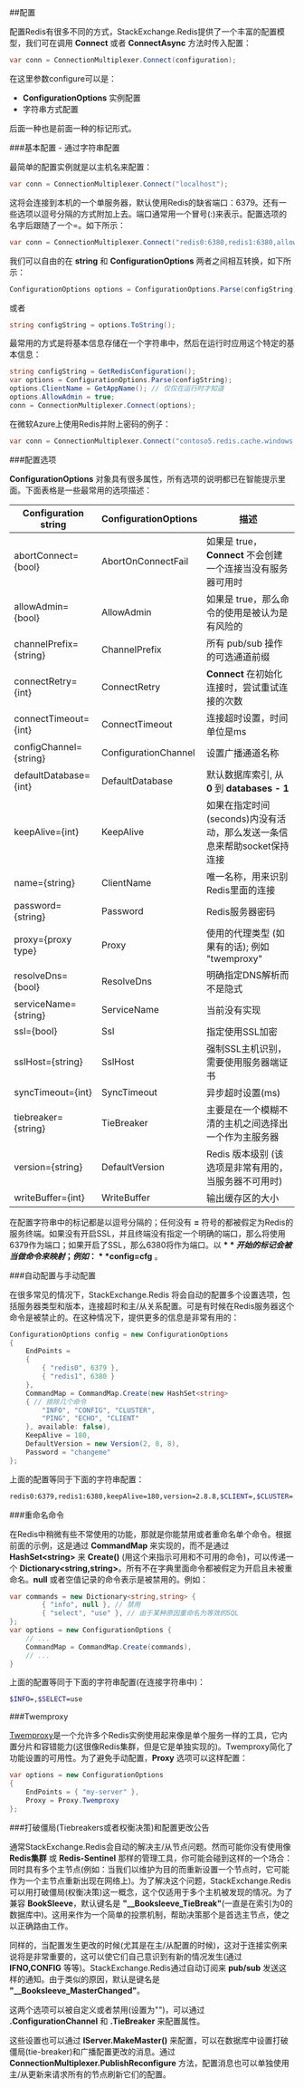 ##配置

配置Redis有很多不同的方式，StackExchange.Redis提供了一个丰富的配置模型，我们可在调用 **Connect** 或者 **ConnectAsync** 方法时传入配置：

```csharp
var conn = ConnectionMultiplexer.Connect(configuration);
```

在这里参数configure可以是：

* **ConfigurationOptions** 实例配置
* 字符串方式配置

后面一种也是前面一种的标记形式。

###基本配置 - 通过字符串配置

最简单的配置实例就是以主机名来配置：

```csharp
var conn = ConnectionMultiplexer.Connect("localhost");
```

这将会连接到本机的一个单服务器，默认使用Redis的缺省端口：6379。还有一些选项以逗号分隔的方式附加上去。端口通常用一个冒号(:)来表示。配置选项的名字后跟随了一个=。如下所示：

```csharp
var conn = ConnectionMultiplexer.Connect("redis0:6380,redis1:6380,allowAdmin=true");
```

我们可以自由的在 **string** 和 **ConfigurationOptions** 两者之间相互转换，如下所示：

```csharp
ConfigurationOptions options = ConfigurationOptions.Parse(configString);
```

或者

```csharp
string configString = options.ToString();
```

最常用的方式是将基本信息存储在一个字符串中，然后在运行时应用这个特定的基本信息：

```csharp
string configString = GetRedisConfiguration();
var options = ConfigurationOptions.Parse(configString);
options.ClientName = GetAppName(); // 仅仅在运行时才知道
options.AllowAdmin = true;
conn = ConnectionMultiplexer.Connect(options);
```

在微软Azure上使用Redis并附上密码的例子：

```csharp
var conn = ConnectionMultiplexer.Connect("contoso5.redis.cache.windows.net,ssl=true,password=...");
```

###配置选项

**ConfigurationOptions** 对象具有很多属性，所有选项的说明都已在智能提示里面。下面表格是一些最常用的选项描述：

| Configuration string          | ConfigurationOptions   | 描述                                                                            |
| ----------------------------  | ---------------------- | ------------------------------------------------------------------------------- |
| abortConnect={bool}           | AbortOnConnectFail     | 如果是 true，**Connect** 不会创建一个连接当没有服务器可用时                     |
| allowAdmin={bool}             | AllowAdmin             | 如果是 true，那么命令的使用是被认为是有风险的                                   |
| channelPrefix={string}        | ChannelPrefix          | 所有 pub/sub 操作的可选通道前缀                                                 |
| connectRetry={int}            | ConnectRetry           | **Connect** 在初始化连接时，尝试重试连接的次数                                  |
| connectTimeout={int}          | ConnectTimeout         | 连接超时设置，时间单位是ms                                                      |
| configChannel={string}        | ConfigurationChannel   | 设置广播通道名称                                                                |
| defaultDatabase={int}         | DefaultDatabase        | 默认数据库索引, 从 **0** 到 **databases - 1**                                   |
| keepAlive={int}               | KeepAlive              | 如果在指定时间(seconds)内没有活动，那么发送一条信息来帮助socket保持连接         |
| name={string}                 | ClientName             | 唯一名称，用来识别Redis里面的连接                                               |
| password={string}             | Password               | Redis服务器密码                                                                 |
| proxy={proxy type}            | Proxy                  | 使用的代理类型 (如果有的话); 例如 "twemproxy"                                   |
| resolveDns={bool}             | ResolveDns             | 明确指定DNS解析而不是隐式                                                       |
| serviceName={string}          | ServiceName            | 当前没有实现                                                                    |
| ssl={bool}                    | Ssl                    | 指定使用SSL加密                                                                 |
| sslHost={string}              | SslHost                | 强制SSL主机识别，需要使用服务器端证书                                           |
| syncTimeout={int}             | SyncTimeout            | 异步超时设置(ms)                                                                |
| tiebreaker={string}           | TieBreaker             | 主要是在一个模糊不清的主机之间选择出一个作为主服务器                            |
| version={string}              | DefaultVersion         | Redis 版本级别 (该选项是非常有用的，当服务器不可用时)                           |
| writeBuffer={int}             | WriteBuffer            | 输出缓存区的大小                                                                |



在配置字符串中的标记都是以逗号分隔的；任何没有 **=** 符号的都被假定为Redis的服务终端。如果没有开启SSL，并且终端没有指定一个明确的端口，那么将使用6379作为端口；如果开启了SSL，那么6380将作为端口。以 **$** 开始的标记会被当做命令来映射；例如：**$config=cfg** 。


###自动配置与手动配置

在很多常见的情况下，StackExchange.Redis 将会自动的配置多个设置选项，包括服务器类型和版本，连接超时和主/从关系配置。可是有时候在Redis服务器这个命令是被禁止的。在这种情况下，提供更多的信息是非常有用的：

```csharp
ConfigurationOptions config = new ConfigurationOptions
{
    EndPoints =
    {
        { "redis0", 6379 },
        { "redis1", 6380 }
    },
    CommandMap = CommandMap.Create(new HashSet<string>
    { // 排除几个命令
        "INFO", "CONFIG", "CLUSTER",
        "PING", "ECHO", "CLIENT"
    }, available: false),
    KeepAlive = 180,
    DefaultVersion = new Version(2, 8, 8),
    Password = "changeme"
};
```

上面的配置等同于下面的字符串配置：

```bash
redis0:6379,redis1:6380,keepAlive=180,version=2.8.8,$CLIENT=,$CLUSTER=,$CONFIG=,$ECHO=,$INFO=,$PING=
```


###重命名命令

在Redis中稍微有些不常使用的功能，那就是你能禁用或者重命名单个命令。根据前面的示例，这是通过 **CommandMap** 来实现的，而不是通过 **HashSet\<string\>** 来 **Create()** (用这个来指示可用和不可用的命令)，可以传递一个 **Dictionary\<string,string\>**。所有不在字典里面命令都被假定为开启且未被重命名。**null** 或者空值记录的命令表示是被禁用的。例如：

```csharp
var commands = new Dictionary<string,string> {
        { "info", null }, // 禁用
        { "select", "use" }, // 由于某种原因重命名为等效的SQL
};
var options = new ConfigurationOptions {
    // ...
    CommandMap = CommandMap.Create(commands),
    // ...
}
```

上面的配置等同于下面的字符串配置(在连接字符串中)：

```bash
$INFO=,$SELECT=use
```

###Twemproxy

[Twemproxy](https://github.com/twitter/twemproxy)是一个允许多个Redis实例使用起来像是单个服务一样的工具，它内置分片和容错能力(这很像Redis集群，但是它是单独实现的)。Twemproxy简化了功能设置的可用性。为了避免手动配置，**Proxy** 选项可以这样配置：

```csharp
var options = new ConfigurationOptions
{
    EndPoints = { "my-server" },
    Proxy = Proxy.Twemproxy
};
```

###打破僵局(Tiebreakers或者权衡决策)和配置更改公告

通常StackExchange.Redis会自动的解决主/从节点问题。然而可能你没有使用像 **Redis集群** 或 **Redis-Sentinel** 那样的管理工具，你可能会碰到这样的一个场合：同时具有多个主节点(例如：当我们以维护为目的而重新设置一个节点时，它可能作为一个主节点重新出现在网络上)。为了解决这个问题，StackExchange.Redis可以用打破僵局(权衡决策)这一概念，这个仅适用于多个主机被发现的情况。为了兼容 **BookSleeve**，默认键名是 **"__Booksleeve_TieBreak"**(一直是在索引为0的数据库中)。这用来作为一个简单的投票机制，帮助决策那个是首选主节点，使之以正确路由工作。

同样的，当配置发生更改的时候(尤其是在主/从配置的时候)，这对于连接实例来说将是非常重要的，这可以使它们自己意识到有新的情况发生(通过 **IFNO,CONFIG** 等等)。StackExchange.Redis通过自动订阅来 **pub/sub** 发送这样的通知。由于类似的原因，默认是键名是 **"__Booksleeve_MasterChanged"**。

这两个选项可以被自定义或者禁用(设置为"")，可以通过 **.ConfigurationChannel** 和 **.TieBreaker** 来配置属性。

这些设置也可以通过 **IServer.MakeMaster()** 来配置，可以在数据库中设置打破僵局(tie-breaker)和广播配置更改的消息。通过 **ConnectionMultiplexer.PublishReconfigure** 方法，配置消息也可以单独使用主/从更新来请求所有的节点刷新它们的配置。


